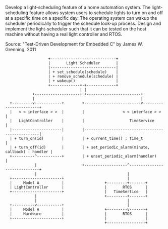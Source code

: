Develop a light-scheduling feature of a home automation system.
The light-scheduling feature allows system users to schedule lights to turn on
and off at a specific time on a specific day. The operating system can wakup
the scheduler periodically to trigger the schedule look-up process.
Design and implement the light-scheduler such that it can be tested on the
host machine without having a real light controller and RTOS.

Source: &quot;Test-Driven Development for Embedded C&quot; by James W. Grenning, 2011

```
                   +-----------------------------+
                   |       Light Scheduler       |
                   |-----------------------------|
                   | + set_schedule(schedule)    |
                   | + remove_schedule(schedule) |
                   | + wakeup()                  |
                   +-------------+-+-------------+
                                 | |
            +--------------------+ +------------------------+
            |                                               |
  +---------v------------+        +-------------------------v------------------------+
  |   < < interface > >  |        |                 < < interface > >                |
  |   LightController    |        |                    TimeService                   |
  |----------------------|        |--------------------------------------------------|
  | + turn_on(id)        |        | + current_time() : time_t                        |
  | + turn_off(id)       |        | + set_periodic_alarm(minute, callback) : handler |
  +----------^-----------+        | + unset_periodic_alarm(handler)                  |
             |                    +-------------------^------------------------------+
             |                                        |
  +----------------------+                            |
  |     Model A          |                  +---------+-------+
  | LightController      |                  |       RTOS      |
  +----------------------+                  |   TimeSertice   |
             |                              +---------+-------+
             |                                        |
  +----------v-----------+                            |
  |     Model A          |                  +---------v-------+
  |     Hardware         |                  |       RTOS      |
  +----------------------+                  |                 |
                                            +-----------------+
```
